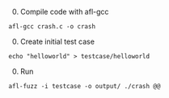 
0. Compile code with afl-gcc
```
afl-gcc crash.c -o crash
```
0. Create initial test case
```
echo "helloworld" > testcase/helloworld
```
0. Run
```
afl-fuzz -i testcase -o output/ ./crash @@
```
